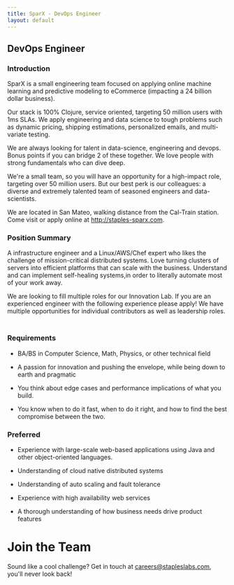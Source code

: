 ```yaml
---
title: SparX - DevOps Engineer
layout: default
---
```


## DevOps Engineer

### Introduction

SparX is a small engineering team focused on applying online machine
learning and predictive modeling to eCommerce (impacting a 24 billion
dollar business).

Our stack is 100% Clojure, service oriented, targeting 50 million
users with 1ms SLAs. We apply engineering and data science to tough
problems such as dynamic pricing, shipping estimations, personalized
emails, and multi-variate testing.

We are always looking for talent in data-science, engineering and
devops. Bonus points if you can bridge 2 of these together. We love
people with strong fundamentals who can dive deep.

We're a small team, so you will have an opportunity for a high-impact
role, targeting over 50 million users. But our best perk is our
colleagues: a diverse and extremely talented team of seasoned
engineers and data-scientists.

We are located in San Mateo, walking distance from the Cal-Train
station. Come visit or apply online at http://staples-sparx.com.

### Position Summary

A infrastructure engineer and a Linux/AWS/Chef expert who likes the
challenge of mission-critical distributed systems. Love turning
clusters of servers into efficient platforms that can scale with the
business. Understand and can implement self-healing systems,in order
to literally automate most of your work away.

We are looking to fill multiple roles for our Innovation Lab. If you
are an experienced engineer with the following experience please
apply! We have multiple opportunities for individual contributors as
well as leadership roles. 　

### Requirements

* BA/BS in Computer Science, Math, Physics, or other technical field

* A passion for innovation and pushing the envelope, while being down
  to earth and pragmatic

* You think about edge cases and performance implications of what you
  build.

* You know when to do it fast, when to do it right, and how to find
  the best compromise between the two.

### Preferred

* Experience with large-scale web-based applications using Java
  and other object-oriented languages.

* Understanding of cloud native distributed systems

* Understanding of auto scaling and fault tolerance

* Experience with high availability web services

* A thorough understanding of how business needs drive product features

# Join the Team

Sound like a cool challenge? Get in touch at
[careers@stapleslabs.com](mailto:careers@stapleslabs.com), you'll
never look back!
